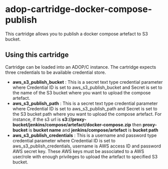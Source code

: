 # adop-cartridge-docker-compose-publish
This cartridge allows you to publish a docker compose artefact to S3 bucket.

## Using this cartridge
Cartridge can be loaded into an ADOP/C instance. The cartridge expects three credentials to be available credential store.

 * **aws_s3_publish_bucket** : This is a secret text type credential parameter where Credential ID is set to aws\_s3\_publish\_bucket and Secret is set to the name of the S3 bucket where you want to upload the compose artefact. 
 * **aws_s3_publish_path** : This is a secret text type credential parameter where Credential ID is set to aws\_s3\_publish\_path and Secret is set to the S3 bucket path where you want to upload the compose artefact. For instance, if the s3 url is **s3://proxy-bucket/jenkins/compose/artefact/docker-compose.zip** then **proxy-bucket** is **bucket name** and **jenkins/compose/artefact** is **bucket path**
 * **aws_s3_publish_credentials** : This is a username and password type credential parameter where Credential ID is set to aws\_s3\_publish\_credentials, username is AWS access ID and password AWS secret key. These AWS keys must be associated to a AWS user/role with enough privileges to upload the artefact to specified S3 bucket.
 
